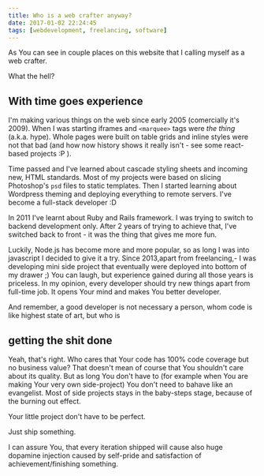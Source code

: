 ```yaml
---
title: Who is a web crafter anyway?
date: 2017-01-02 22:24:45
tags: [webdevelopment, freelancing, software]
---
```


As You can see in couple places on this website that I calling myself as a web crafter. 

What the hell?

## With time goes experience

I'm making various things on the web since early 2005 (comercially it's 2009). 
When I was starting iframes and `<marquee>` tags were *the thing* (a.k.a. hype). Whole pages were built on table grids and inline styles were not that bad (and how now history shows it really isn't - see some react-based projects :P ).

Time passed and I've learned about cascade styling sheets and incoming new, HTML standards. Most of my projects were based on slicing Photoshop's `psd` files to static templates.
Then I started learning about Wordpress theming and deploying everything to remote servers. I've become a full-stack developer :D

In 2011 I've learnt about Ruby and Rails framework. I was trying to switch to backend development only. After 2 years of trying to achieve that, I've switched back to front - it was the thing that gives me more fun.

Luckily, Node.js has become more and more popular, so as long I was into javascript I decided to give it a try. Since 2013,apart from freelancing,- I was developing mini side project that eventually were deployed into bottom of my drawer ;) 
You can laugh, but experience gained during all those years is priceless. In my opinion, every developer should try new things apart from full-time job. It opens Your mind and makes You better developer. 

And remember, a good developer is not necessary a person, whom code is like highest state of art, but who is

## getting the shit done

Yeah, that's right. Who cares that Your code has 100% code coverage but no business value? That doesn't mean of course that You shouldn't care about its quality. But as long You don't have to (for example when You are making Your very own side-project) You don't need to bahave like an evangelist.
Most of side projects stays in the baby-steps stage, because of the burning out effect.

Your little project don't have to be perfect.

Just ship something.

I can assure You, that every iteration shipped will cause also huge dopamine injection caused by self-pride and satisfaction of achievement/finishing something.

